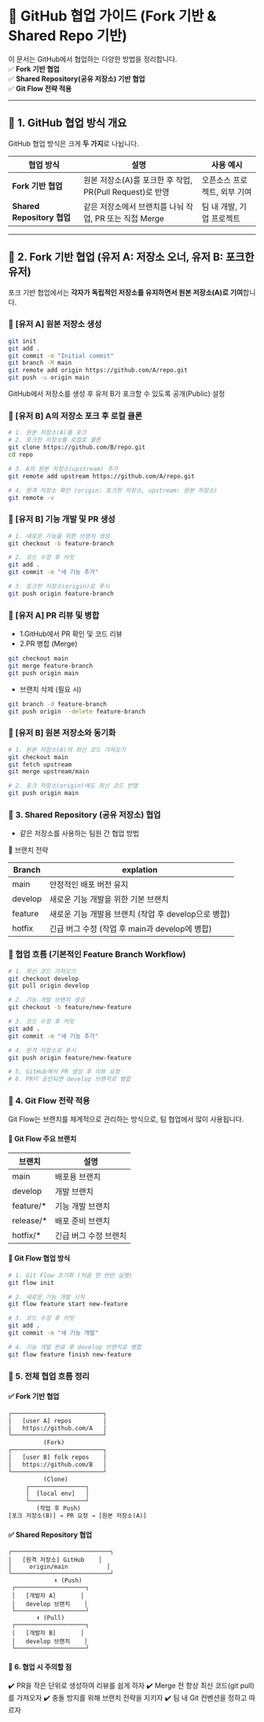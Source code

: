 # 📌 GitHub 협업 가이드 (Fork 기반 & Shared Repo 기반)

이 문서는 GitHub에서 협업하는 다양한 방법을 정리합니다.  
✅ **Fork 기반 협업**  
✅ **Shared Repository(공유 저장소) 기반 협업**  
✅ **Git Flow 전략 적용**  

---

## 🔹 **1. GitHub 협업 방식 개요**
GitHub 협업 방식은 크게 **두 가지**로 나뉩니다.

| 협업 방식 | 설명 | 사용 예시 |
|-----------|------|---------|
| **Fork 기반 협업** | 원본 저장소(A)를 포크한 후 작업, PR(Pull Request)로 반영 | 오픈소스 프로젝트, 외부 기여 |
| **Shared Repository 협업** | 같은 저장소에서 브랜치를 나눠 작업, PR 또는 직접 Merge | 팀 내 개발, 기업 프로젝트 |

---

## 🔹 **2. Fork 기반 협업 (유저 A: 저장소 오너, 유저 B: 포크한 유저)**
포크 기반 협업에서는 **각자가 독립적인 저장소를 유지하면서 원본 저장소(A)로 기여**합니다.

### 🏁 **[유저 A] 원본 저장소 생성**
```sh
git init
git add .
git commit -m "Initial commit"
git branch -M main
git remote add origin https://github.com/A/repo.git
git push -u origin main
```

GitHub에서 저장소를 생성 후 유저 B가 포크할 수 있도록 공개(Public) 설정

### 🔄 [유저 B] A의 저장소 포크 후 로컬 클론
``` sh
# 1. 원본 저장소(A)를 포크
# 2. 포크한 저장소를 로컬로 클론
git clone https://github.com/B/repo.git
cd repo

# 3. A의 원본 저장소(upstream) 추가
git remote add upstream https://github.com/A/repo.git

# 4. 원격 저장소 확인 (origin: 포크한 저장소, upstream: 원본 저장소)
git remote -v
```

### 🚀 [유저 B] 기능 개발 및 PR 생성

```sh
# 1. 새로운 기능을 위한 브랜치 생성
git checkout -b feature-branch

# 2. 코드 수정 후 커밋
git add .
git commit -m "새 기능 추가"

# 3. 포크한 저장소(origin)로 푸시
git push origin feature-branch

```

### 👀 [유저 A] PR 리뷰 및 병합
* 1.GitHub에서 PR 확인 및 코드 리뷰
* 2.PR 병합 (Merge)
```sh
git checkout main
git merge feature-branch
git push origin main
```
* 브랜치 삭제 (필요 시)
``` sh
git branch -d feature-branch
git push origin --delete feature-branch
```

### 🔄 [유저 B] 원본 저장소와 동기화
``` sh
# 1. 원본 저장소(A)의 최신 코드 가져오기
git checkout main
git fetch upstream
git merge upstream/main

# 2. 포크 저장소(origin)에도 최신 코드 반영
git push origin main
```

### 🔹 3. Shared Repository (공유 저장소) 협업
* 같은 저장소를 사용하는 팀원 간 협업 방법

🏁 브랜치 전략

|Branch|explation|
|----|----|
|main 	    |안정적인 배포 버전 유지|
|develop 	|새로운 기능 개발을 위한 기본 브랜치|
|feature 	|새로운 기능 개발용 브랜치 (작업 후 develop으로 병합)|
|hotfix 	|긴급 버그 수정 (작업 후 main과 develop에 병합)|


### 🔄 협업 흐름 (기본적인 Feature Branch Workflow)
```sh
# 1. 최신 코드 가져오기
git checkout develop
git pull origin develop

# 2. 기능 개발 브랜치 생성
git checkout -b feature/new-feature

# 3. 코드 수정 후 커밋
git add .
git commit -m "새 기능 추가"

# 4. 원격 저장소로 푸시
git push origin feature/new-feature

# 5. GitHub에서 PR 생성 후 리뷰 요청
# 6. PR이 승인되면 develop 브랜치로 병합
```

### 🔹 4. Git Flow 전략 적용
Git Flow는 브랜치를 체계적으로 관리하는 방식으로, 팀 협업에서 많이 사용됩니다.

#### 📌 Git Flow 주요 브랜치

|브랜치|설명|
|---|---|
|main	    |배포용 브랜치|
|develop	|개발 브랜치|
|feature/*	|기능 개발 브랜치|
|release/*	|배포 준비 브랜치|
|hotfix/*	|긴급 버그 수정 브랜치|

#### 🚀 Git Flow 협업 방식

``` sh
# 1. Git Flow 초기화 (처음 한 번만 실행)
git flow init

# 2. 새로운 기능 개발 시작
git flow feature start new-feature

# 3. 코드 수정 후 커밋
git add .
git commit -m "새 기능 개발"

# 4. 기능 개발 완료 후 develop 브랜치로 병합
git flow feature finish new-feature
```
### 🔹 5. 전체 협업 흐름 정리
#### ✅ Fork 기반 협업
``` txt
┌──────────────────────────┐
│   [user A] repos         │
│   https://github.com/A   │
└──────────────────────────┘
          (Fork)
┌──────────────────────────┐
│   [user B] folk repos    │
│   https://github.com/B   │
└──────────────────────────┘
          (Clone)
     ┌────────────────┐
     │  [local env]   │
     └────────────────┘
        (작업 후 Push)
[포크 저장소(B)] → PR 요청 → [원본 저장소(A)]

```

#### ✅ Shared Repository 협업
``` plaintext
┌────────────────────────────┐
│   [원격 저장소] GitHub    │
│     origin/main           │
└────────────────────────────┘
             ⬆️ (Push)
 ┌────────────────────┐
 │   [개발자 A]       │
 │   develop 브랜치    │
 └────────────────────┘
        ⬇️ (Pull)
 ┌────────────────────┐
 │   [개발자 B]       │
 │   develop 브랜치    │
 └────────────────────┘
 ```

#### 🎯 6. 협업 시 주의할 점
✔️ PR을 작은 단위로 생성하여 리뷰를 쉽게 하자
✔️ Merge 전 항상 최신 코드(git pull)를 가져오자
✔️ 충돌 방지를 위해 브랜치 전략을 지키자
✔️ 팀 내 Git 컨벤션을 정하고 따르자
